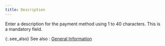 ```yaml
---
title: Description
---
```



Enter a description for the payment method using 1 to 40 characters.  This is a mandatory field.


{:.see_also}
See also
: [General  Information]({{site.sc_baseurl}}/options/payment-information/payment-methods/payment-method-details/general_information_payment_method.html)
